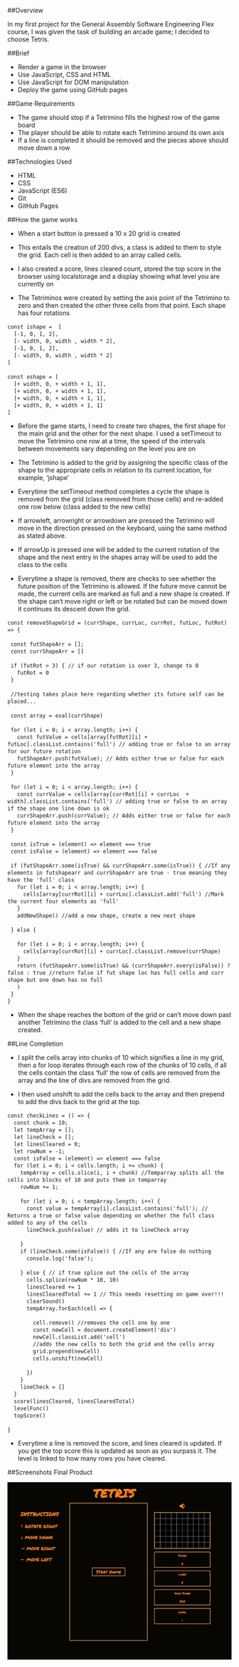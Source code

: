 

##Overview

In my first project for the General Assembly Software Engineering Flex course, I was given the task of building an arcade game; I decided to choose Tetris.

##Brief

- Render a game in the browser
- Use JavaScript, CSS and HTML
- Use JavaScript for DOM manipulation
- Deploy the game using GitHub pages

##Game Requirements

- The game should stop if a Tetrimino fills the highest row of the game board
- The player should be able to rotate each Tetrimino around its own axis
- If a line is completed it should be removed and the pieces above should move down a row

##Technologies Used

- HTML
- CSS
- JavaScript (ES6)
- Git
- GitHub Pages

##How the game works

- When a start button is pressed a 10 x 20 grid is created

- This entails the creation of 200 divs, a class is added to them to style the grid. Each cell is then added to an array called cells.

- I also created a score, lines cleared count, stored the top score in the browser using localstorage and a display showing what level you are currently on

- The Tetriminos were created by setting the axis point of the Tetrimino to zero and then created the other three cells from that point. Each shape has four rotations

```
const ishape =  [
  [-1, 0, 1, 2],
  [- width, 0, width , width * 2],
  [-1, 0, 1, 2],
  [- width, 0, width , width * 2]
]

const oshape = [
  [+ width, 0, + width + 1, 1],
  [+ width, 0, + width + 1, 1],
  [+ width, 0, + width + 1, 1],
  [+ width, 0, + width + 1, 1]
]

```

- Before the game starts, I need to create two shapes, the first shape for the main grid and the other for the next shape.
I used a setTimeout to move the Tetrimino one row at a time, the speed of the intervals between movements vary depending on the level you are on

- The Tetrimino is added to the grid by assigning the specific class of the shape to the appropriate cells in relation to its current location, for example, ‘jshape’

- Everytime the setTimeout method completes a cycle the shape is removed from the grid (class removed from those cells) and re-added one row below (class added to the new cells)

- If arrowleft, arrowright or arrowdown are pressed the Tetrimino will move in the direction pressed on the keyboard, using the same method as stated above.

- If arrowUp is pressed one will be added to the current rotation of the shape and the next entry in the shapes array will be used to add the class to the cells

- Everytime a shape is removed, there are checks to see whether the future position of the Tetrimino is allowed. If the future move cannot be made, the current cells are marked as full and a new shape is created. If the shape can‘t move right or left or be rotated but can be moved down it continues its descent down the grid.


 ```
const removeShapeGrid = (currShape, currLoc, currRot, futLoc, futRot) => {
  
  const futShapeArr = [];
  const currShapeArr = []

  if (futRot > 3) { // if our rotation is over 3, change to 0
    futRot = 0
  }

  //testing takes place here regarding whether its future self can be placed...

  const array = eval(currShape)

  for (let i = 0; i < array.length; i++) {
    const futValue = cells[array[futRot][i] + futLoc].classList.contains('full') // adding true or false to an array for our future rotation
    futShapeArr.push(futValue); // Adds either true or false for each future element into the array
  }

  for (let i = 0; i < array.length; i++) {
    const currValue = cells[array[currRot][i] + currLoc  + width].classList.contains('full') // adding true or false to an array if the shape one line down is ok
    currShapeArr.push(currValue); // Adds either true or false for each future element into the array
  }

  const isTrue = (element) => element === true
  const isFalse = (element) => element === false

  if (futShapeArr.some(isTrue) && currShapeArr.some(isTrue)) { //If any elements in futshapearr and currShapeArr are true - true meaning they have the 'full' class
    for (let i = 0; i < array.length; i++) {
      cells[array[currRot][i] + currLoc].classList.add('full') //Mark the current four elements as 'full'
    }
    addNewShape() //add a new shape, create a new next shape
    
  } else {

    for (let i = 0; i < array.length; i++) {
      cells[array[currRot][i] + currLoc].classList.remove(currShape)
    }
    return (futShapeArr.some(isTrue) && (currShapeArr.every(isFalse)) ? false : true //return false if fut shape loc has full cells and curr shape but one down has no full
    )
  }
}

 ```


- When the shape reaches the bottom of the grid or can’t move down past another Tetrimino the class ‘full’ is added to the cell and a new shape created.

##Line Completion

- I split the cells array into chunks of 10 which signifies a line in my grid, then a for loop iterates through each row of the chunks of 10 cells, if all the cells contain the class ‘full’ the row of cells are removed from the array and the line of divs are removed from the grid.

- I then used unshift to add the cells back to the array and then prepend to add the divs back to the grid at the top.
 

```
const checkLines = () => {
  const chunk = 10;
  let tempArray = [];
  let lineCheck = [];
  let linesCleared = 0;
  let rowNum = -1;
  const isFalse = (element) => element === false
  for (let i = 0; i < cells.length; i += chunk) {
    tempArray = cells.slice(i, i + chunk) //Temparray splits all the cells into blocks of 10 and puts them in temparray
    rowNum += 1;

    for (let i = 0; i < tempArray.length; i++) {
      const value = tempArray[i].classList.contains('full'); // Returns a true or false value depending on whether the full class added to any of the cells
      lineCheck.push(value) // adds it to lineCheck array

    }
    if (lineCheck.some(isFalse)) { //If any are false do nothing
      console.log('false');

    } else { // if true splice out the cells of the array
      cells.splice(rowNum * 10, 10)
      linesCleared += 1
      linesClearedTotal += 1 // This needs resetting on game over!!!
      clearSound()
      tempArray.forEach(cell => {
        
        cell.remove() //removes the cell one by one
        const newCell = document.createElement('div')
        newCell.classList.add('cell')
        //adds the new cells to both the grid and the cells array
        grid.prepend(newCell) 
        cells.unshift(newCell)

      })
    }
    lineCheck = []
  }
  score(linesCleared, linesClearedTotal)
  levelFunc()
  topScore()

}

```

- Everytime a line is removed the score, and lines cleared is updated. If you get the top score this is updated as soon as you surpass it. The level is linked to how many rows you have cleared.

##Screenshots Final Product

![Screenshot - game](https://github.com/dancfc84/Project_1/blob/master/screenshots/Picture%201.jpg)